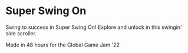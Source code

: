 # Super Swing On

Swing to success in Super Swing On! Explore and unlock in this swingin' side scroller.

Made in 48 hours for the Global Game Jam '22
